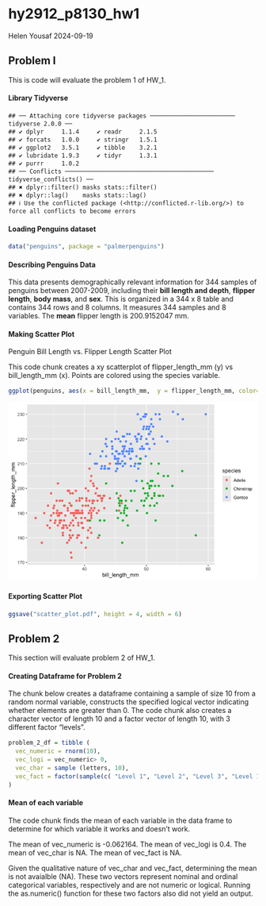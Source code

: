 hy2912_p8130_hw1
================
Helen Yousaf
2024-09-19

## Problem I

This is code will evaluate the problem 1 of HW_1.

#### Library Tidyverse

    ## ── Attaching core tidyverse packages ──────────────────────── tidyverse 2.0.0 ──
    ## ✔ dplyr     1.1.4     ✔ readr     2.1.5
    ## ✔ forcats   1.0.0     ✔ stringr   1.5.1
    ## ✔ ggplot2   3.5.1     ✔ tibble    3.2.1
    ## ✔ lubridate 1.9.3     ✔ tidyr     1.3.1
    ## ✔ purrr     1.0.2     
    ## ── Conflicts ────────────────────────────────────────── tidyverse_conflicts() ──
    ## ✖ dplyr::filter() masks stats::filter()
    ## ✖ dplyr::lag()    masks stats::lag()
    ## ℹ Use the conflicted package (<http://conflicted.r-lib.org/>) to force all conflicts to become errors

#### Loading Penguins dataset

``` r
data("penguins", package = "palmerpenguins")
```

#### Describing Penguins Data

This data presents demographically relevant information for 344 samples
of penguins between 2007-2009, including their **bill length and
depth**, **flipper length**, **body mass**, and **sex**. This is
organized in a 344 x 8 table and contains 344 rows and 8 columns. It
measures 344 samples and 8 variables. The **mean** flipper length is
200.9152047 mm.

#### Making Scatter Plot

Penguin Bill Length vs. Flipper Length Scatter Plot

This code chunk creates a xy scatterplot of flipper_length_mm (y) vs
bill_length_mm (x). Points are colored using the species variable.

``` r
ggplot(penguins, aes(x = bill_length_mm,  y = flipper_length_mm, color=species)) + geom_point() 
```

![](hy2912_p8130_hw1_files/figure-gfm/yx_scatter-1.png)<!-- -->

#### Exporting Scatter Plot

``` r
ggsave("scatter_plot.pdf", height = 4, width = 6)
```

## Problem 2

This section will evaluate problem 2 of HW_1.

#### Creating Dataframe for Problem 2

The chunk below creates a dataframe containing a sample of size 10 from
a random normal variable, constructs the specified logical vector
indicating whether elements are greater than 0. The code chunk also
creates a character vector of length 10 and a factor vector of length
10, with 3 different factor “levels”.

``` r
problem_2_df = tibble (
  vec_numeric = rnorm(10), 
  vec_logi = vec_numeric> 0, 
  vec_char = sample (letters, 10),
  vec_fact = factor(sample(c( "Level 1", "Level 2", "Level 3", "Level 1", "Level 2", "Level 3", "Level 1", "Level 2", "Level 3", "Level 1")))
)
```

#### Mean of each variable

The code chunk finds the mean of each variable in the data frame to
determine for which variable it works and doesn’t work.

The mean of vec_numeric is -0.062164. The mean of vec_logi is 0.4. The
mean of vec_char is NA. The mean of vec_fact is NA.

Given the qualitative nature of vec_char and vec_fact, determining the
mean is not avaialble (NA). These two vectors represent nominal and
ordinal categorical variables, respectively and are not numeric or
logical. Running the as.numeric() function for these two factors also
did not yield an output.
